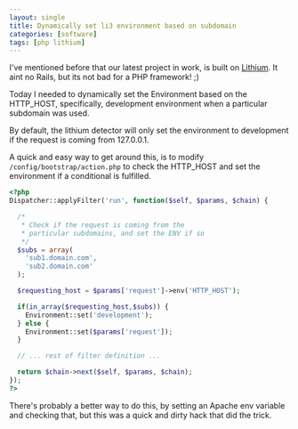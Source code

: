 ```yaml
---
layout: single
title: Dynamically set li3 environment based on subdomain
categories: [software]
tags: [php lithium]
---
```

I've mentioned before that our latest project in work, is built on [Lithium](http://lithify.me).
It aint no Rails, but its not bad for a PHP framework! ;)

Today I needed to dynamically set the Environment based on the HTTP_HOST, specifically, development environment when a particular subdomain was used.

By default, the lithium detector will only set the environment to development if the request is coming from 127.0.0.1.

A quick and easy way to get around this, is to modify `/config/bootstrap/action.php` to check the HTTP_HOST and set the environment if a conditional is fulfilled.

```php
<?php
Dispatcher::applyFilter('run', function($self, $params, $chain) {

  /*
   * Check if the request is coming from the
   * particular subdomains, and set the ENV if so
   */
  $subs = array(
    'sub1.domain.com',
    'sub2.domain.com'
  );

  $requesting_host = $params['request']->env('HTTP_HOST');

  if(in_array($requesting_host,$subs)) {
    Environment::set('development');
  } else {
    Environment::set($params['request']);
  }

  // ... rest of filter definition ...

  return $chain->next($self, $params, $chain);
});
?>
```

There's probably a better way to do this, by setting an Apache env variable and checking that, but this was a quick and dirty hack that did the trick.
